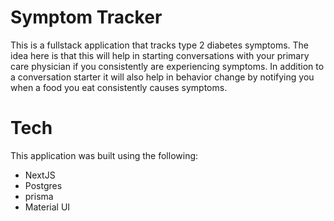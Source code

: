 # Symptom Tracker

This is a fullstack application that tracks type 2 diabetes symptoms. The idea here is that this will help in starting 
conversations with your primary care physician if you consistently are experiencing symptoms. In addition to a 
conversation starter it will also help in behavior change by notifying you when a food you eat consistently causes symptoms.

# Tech
This application was built using the following:
- NextJS
- Postgres
- prisma
- Material UI